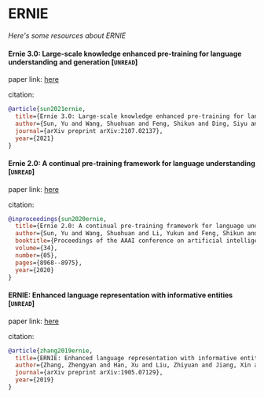 # ERNIE
*Here's some resources about ERNIE*


#### Ernie 3.0: Large-scale knowledge enhanced pre-training for language understanding and generation [`UNREAD`]

paper link: [here](https://arxiv.org/pdf/2107.02137)

citation: 
```bibtex
@article{sun2021ernie,
  title={Ernie 3.0: Large-scale knowledge enhanced pre-training for language understanding and generation},
  author={Sun, Yu and Wang, Shuohuan and Feng, Shikun and Ding, Siyu and Pang, Chao and Shang, Junyuan and Liu, Jiaxiang and Chen, Xuyi and Zhao, Yanbin and Lu, Yuxiang and others},
  journal={arXiv preprint arXiv:2107.02137},
  year={2021}
}
```
    

#### Ernie 2.0: A continual pre-training framework for language understanding [`UNREAD`]

paper link: [here](https://ojs.aaai.org/index.php/AAAI/article/download/6428/6284)

citation: 
```bibtex
@inproceedings{sun2020ernie,
  title={Ernie 2.0: A continual pre-training framework for language understanding},
  author={Sun, Yu and Wang, Shuohuan and Li, Yukun and Feng, Shikun and Tian, Hao and Wu, Hua and Wang, Haifeng},
  booktitle={Proceedings of the AAAI conference on artificial intelligence},
  volume={34},
  number={05},
  pages={8968--8975},
  year={2020}
}
```
    

#### ERNIE: Enhanced language representation with informative entities [`UNREAD`]

paper link: [here](https://arxiv.org/pdf/1905.07129)

citation: 
```bibtex
@article{zhang2019ernie,
  title={ERNIE: Enhanced language representation with informative entities},
  author={Zhang, Zhengyan and Han, Xu and Liu, Zhiyuan and Jiang, Xin and Sun, Maosong and Liu, Qun},
  journal={arXiv preprint arXiv:1905.07129},
  year={2019}
}
```